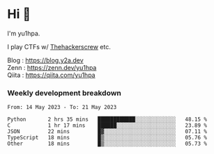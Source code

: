 # Hi 👋

I'm yu1hpa.

I play CTFs w/ [Thehackerscrew](https://www.thehackerscrew.team/) etc.

Blog : https://blog.y2a.dev  
Zenn : https://zenn.dev/yu1hpa  
Qiita : https://qiita.com/yu1hpa  

### Weekly development breakdown

<!--START_SECTION:waka-->

```text
From: 14 May 2023 - To: 21 May 2023

Python       2 hrs 35 mins   ████████████░░░░░░░░░░░░░   48.15 %
C            1 hr 17 mins    ██████░░░░░░░░░░░░░░░░░░░   23.89 %
JSON         22 mins         █▓░░░░░░░░░░░░░░░░░░░░░░░   07.11 %
TypeScript   18 mins         █▒░░░░░░░░░░░░░░░░░░░░░░░   05.76 %
Other        18 mins         █▒░░░░░░░░░░░░░░░░░░░░░░░   05.73 %
```

<!--END_SECTION:waka-->

